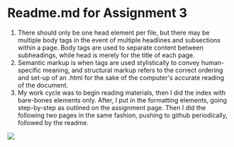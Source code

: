 <html>

<h1>Readme.md for Assignment 3</h1>

  <ol>
<li>There should only be one head element per file, but there may be multiple body tags in the event of multiple headlines and subsections within a page. Body tags are used to separate content between subheadings, while head is merely for the title of each page.</li>
<li>Semantic markup is when tags are used stylistically to convey human-specific meaning, and structural markup refers to the correct ordering and set-up of an .html for the sake of the computer's accurate reading of the document. </li>
<li>My work cycle was to begin reading materials, then I did the index with bare-bones elements only. After, I put in the formatting elements, going step-by-step as outlined on the assignment page. Then I did the following two pages in the same fashion, pushing to github periodically, followed by the readme.</li>


  </ol>


<img src="images/screenshot.a3.jpeg"/>




</html>
